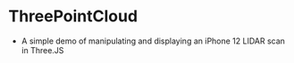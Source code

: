 # ThreePointCloud
- A simple demo of manipulating and displaying an iPhone 12 LIDAR scan in Three.JS
